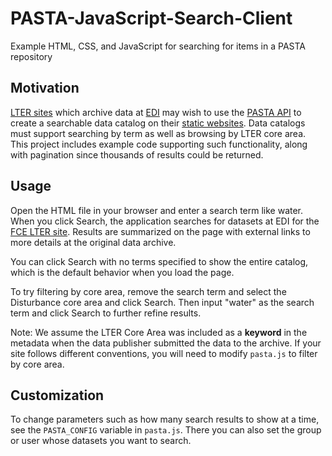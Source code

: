 # PASTA-JavaScript-Search-Client
Example HTML, CSS, and JavaScript for searching for items in a PASTA repository

## Motivation

[LTER sites](https://lternet.edu/) which archive data at [EDI](https://environmentaldatainitiative.org/) may wish to use the [PASTA API](http://pastaplus-core.readthedocs.io/en/latest/doc_tree/pasta_api/data_package_manager_api.html) to create a searchable data catalog on their [static websites](https://en.wikipedia.org/wiki/Static_web_page).  Data catalogs must support searching by term as well as browsing by LTER core area. This project includes example code supporting such functionality, along with pagination since thousands of results could be returned.

## Usage

Open the HTML file in your browser and enter a search term like water. When you click Search, the application searches for datasets at EDI for the [FCE LTER site](http://fcelter.fiu.edu/). Results are summarized on the page with external links to more details at the original data archive.

You can click Search with no terms specified to show the entire catalog, which is the default behavior when you load the page. 

To try filtering by core area, remove the search term and select the Disturbance core area and click Search.  Then input "water" as the search term and click Search to further refine results.

Note: We assume the LTER Core Area was included as a **keyword** in the metadata when the data publisher submitted the data to the archive. If your site follows different conventions, you will need to modify `pasta.js` to filter by core area.

## Customization

To change parameters such as how many search results to show at a time, see the `PASTA_CONFIG` variable in `pasta.js`.  There you can also set the group or user whose datasets you want to search.
